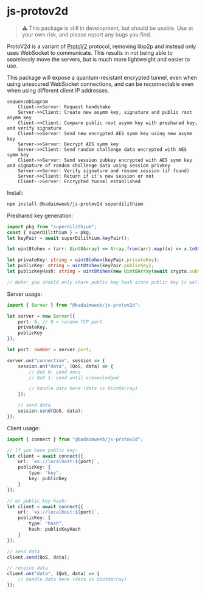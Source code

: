 # js-protov2d

> ⚠️ This package is still in development, but should be usable. Use at your own risk, and please report any bugs you find.

ProtoV2d is a variant of [ProtoV2](https://github.com/BadAimWeeb/js-protov2) protocol, removing libp2p and instead only uses WebSocket to communicate. This results in not being able to seamlessly move the servers, but is much more lightweight and easier to use.

This package will expose a quantum-resistant encrypted tunnel, even when using unsecured WebSocket connections, and can be reconnectable even when using different client IP addresses.

```mermaid
sequenceDiagram
    Client->>Server: Request handshake
    Server->>Client: Create new asymm key, signature and public root asymm key
    Client->>Client: Compare public root asymm key with preshared key, and verify signature
    Client->>Server: Send new encrypted AES symm key using new asymm key
    Server->>Server: Decrypt AES symm key
    Server->>Client: Send random challenge data encrypted with AES symm key
    Client->>Server: Send session pubkey encrypted with AES symm key and signature of random challenge data using session privkey
    Server->>Server: Verify signature and resume session (if found)
    Server->>Client: Return if it's new session or not
    Client-->Server: Encrypted tunnel established
```

Install:

```bash
npm install @badaimweeb/js-protov2d superdilithium
```

Preshared key generation:

```ts
import pkg from "superdilithium";
const { superDilithium } = pkg;
let keyPair = await superDilithium.keyPair();

let uint8tohex = (arr: Uint8Array) => Array.from(arr).map((x) => x.toString(16).padStart(2, "0")).join("");

let privateKey: string = uint8tohex(keyPair.privateKey);
let publicKey: string = uint8tohex(keyPair.publicKey);
let publicKeyHash: string = uint8tohex(new Uint8Array(await crypto.subtle.digest("SHA-256", keyPair.publicKey)));

// Note: you should only share public key hash since public key is well over 6kb
```

Server usage:
```ts
import { Server } from "@badaimweeb/js-protov2d";

let server = new Server({
    port: 0, // 0 = random TCP port
    privateKey,
    publicKey
});

let port: number = server.port;

server.on("connection", session => {
    session.on("data", (QoS, data) => {
        // QoS 0: send once
        // QoS 1: send until acknowledged

        // handle data here (data is Uint8Array)
    });

    // send data
    session.send(QoS, data);
});
```

Client usage:
```ts
import { connect } from "@badaimweeb/js-protov2d";

// If you have public key:
let client = await connect({
    url: `ws://localhost:${port}`,
    publicKey: {
        type: "key",
        key: publicKey
    }
});

// or public key hash:
let client = await connect({
    url: `ws://localhost:${port}`,
    publicKey: {
        type: "hash",
        hash: publicKeyHash
    }
});

// send data
client.send(QoS, data);

// receive data
client.on("data", (QoS, data) => {
    // handle data here (data is Uint8Array)
});
```
